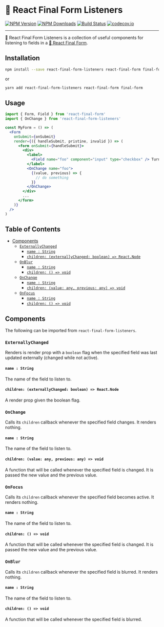 # 🏁 React Final Form Listeners

[![NPM Version](https://img.shields.io/npm/v/react-final-form-listeners.svg?style=flat)](https://www.npmjs.com/package/react-final-form-listeners)
[![NPM Downloads](https://img.shields.io/npm/dm/react-final-form-listeners.svg?style=flat)](https://www.npmjs.com/package/react-final-form-listeners)
[![Build Status](https://travis-ci.org/final-form/react-final-form-listeners.svg?branch=master)](https://travis-ci.org/final-form/react-final-form-listeners)
[![codecov.io](https://codecov.io/gh/final-form/react-final-form-listeners/branch/master/graph/badge.svg)](https://codecov.io/gh/final-form/react-final-form-listeners)

---

🏁 React Final Form Listeners is a collection of useful components for listening to fields in a [🏁 React Final Form](https://github.com/final-form/react-final-form#-react-final-form).

## Installation

```bash
npm install --save react-final-form-listeners react-final-form final-form
```

or

```bash
yarn add react-final-form-listeners react-final-form final-form
```

## Usage

```jsx
import { Form, Field } from 'react-final-form'
import { OnChange } from 'react-final-form-listeners'

const MyForm = () => (
  <Form
    onSubmit={onSubmit}
    render={({ handleSubmit, pristine, invalid }) => (
      <form onSubmit={handleSubmit}>
        <div>
          <label>
            <Field name="foo" component="input" type="checkbox" /> Turn foo on?
          </label>
          <OnChange name="foo">
            {(value, previous) => {
              // do something
            }}
          </OnChange>
        </div>
        ...
      </form>
    )}
  />
)
```

## Table of Contents

<!-- START doctoc generated TOC please keep comment here to allow auto update -->

<!-- DON'T EDIT THIS SECTION, INSTEAD RE-RUN doctoc TO UPDATE -->

<!-- DON'T EDIT THIS SECTION, INSTEAD RE-RUN doctoc TO UPDATE -->

* [Components](#components)
  * [`ExternallyChanged`](#externallychanged)
    * [`name : String`](#name--string)
    * [`children: (externallyChanged: boolean) => React.Node`](#children-externallychanged-boolean--reactnode)
  * [`OnBlur`](#onblur)
    * [`name : String`](#name--string-1)
    * [`children: () => void`](#children---void)
  * [`OnChange`](#onchange)
    * [`name : String`](#name--string-2)
    * [`children: (value: any, previous: any) => void`](#children-value-any-previous-any--void)
  * [`OnFocus`](#onfocus)
    * [`name : String`](#name--string-3)
    * [`children: () => void`](#children---void-1)

<!-- END doctoc generated TOC please keep comment here to allow auto update -->

## Components

The following can be imported from `react-final-form-listeners`.

### `ExternallyChanged`

Renders is render prop with a `boolean` flag when the specified field was last updated externally (changed while not active).

#### `name : String`

The name of the field to listen to.

#### `children: (externallyChanged: boolean) => React.Node`

A render prop given the boolean flag.

### `OnChange`

Calls its `children` callback whenever the specified field changes. It renders nothing.

#### `name : String`

The name of the field to listen to.

#### `children: (value: any, previous: any) => void`

A function that will be called whenever the specified field is changed. It is passed the new value and the previous value.

### `OnFocus`

Calls its `children` callback whenever the specified field becomes active. It renders nothing.

#### `name : String`

The name of the field to listen to.

#### `children: () => void`

A function that will be called whenever the specified field is changed. It is passed the new value and the previous value.

### `OnBlur`

Calls its `children` callback whenever the specified field is blurred. It renders nothing.

#### `name : String`

The name of the field to listen to.

#### `children: () => void`

A function that will be called whenever the specified field is blurred.
